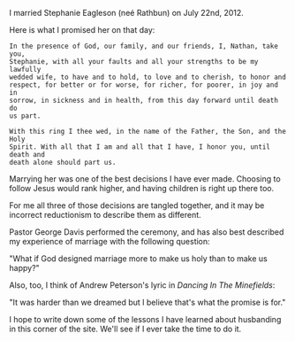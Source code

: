 I married Stephanie Eagleson (neé Rathbun) on July 22nd, 2012.

Here is what I promised her on that day:

    In the presence of God, our family, and our friends, I, Nathan, take you,
    Stephanie, with all your faults and all your strengths to be my lawfully
    wedded wife, to have and to hold, to love and to cherish, to honor and
    respect, for better or for worse, for richer, for poorer, in joy and in
    sorrow, in sickness and in health, from this day forward until death do
    us part.

    With this ring I thee wed, in the name of the Father, the Son, and the Holy
    Spirit. With all that I am and all that I have, I honor you, until death and
    death alone should part us.

Marrying her was one of the best decisions I have ever made. Choosing to follow
Jesus would rank higher, and having children is right up there too.

For me all three of those decisions are tangled together, and it may be
incorrect reductionism to describe them as different.

Pastor George Davis performed the ceremony, and has also best described my
experience of marriage with the following question:

"What if God designed marriage more to make us holy than to make us happy?"

Also, too, I think of Andrew Peterson's lyric in _Dancing In The Minefields_:

"It was harder than we dreamed but I believe that's what the promise is for."

I hope to write down some of the lessons I have learned about husbanding in
this corner of the site. We'll see if I ever take the time to do it.

